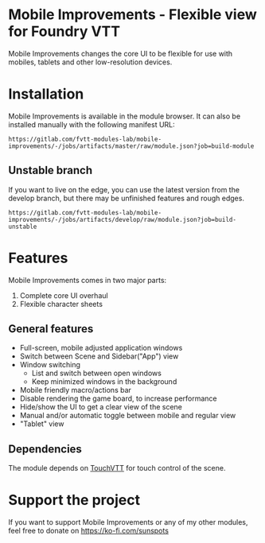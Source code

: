 # Mobile Improvements - Flexible view for Foundry VTT

Mobile Improvements changes the core UI to be flexible for use with mobiles,
tablets and other low-resolution devices.

# Installation

Mobile Improvements is available in the module browser. It can also be installed
manually with the following manifest URL:

```
https://gitlab.com/fvtt-modules-lab/mobile-improvements/-/jobs/artifacts/master/raw/module.json?job=build-module
```

## Unstable branch

If you want to live on the edge, you can use the latest version from the develop
branch, but there may be unfinished features and rough edges.

```
https://gitlab.com/fvtt-modules-lab/mobile-improvements/-/jobs/artifacts/develop/raw/module.json?job=build-unstable
```

# Features

Mobile Improvements comes in two major parts:

1. Complete core UI overhaul
2. Flexible character sheets

## General features

- Full-screen, mobile adjusted application windows
- Switch between Scene and Sidebar("App") view
- Window switching
  - List and switch between open windows
  - Keep minimized windows in the background
- Mobile friendly macro/actions bar
- Disable rendering the game board, to increase performance
- Hide/show the UI to get a clear view of the scene
- Manual and/or automatic toggle between mobile and regular view
- "Tablet" view

## Dependencies

The module depends on [TouchVTT](https://github.com/Oromis/touch-vtt) for touch
control of the scene.

# Support the project

If you want to support Mobile Improvements or any of my other modules, feel free
to donate on https://ko-fi.com/sunspots
